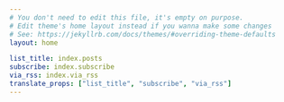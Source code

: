 ```yaml
---
# You don't need to edit this file, it's empty on purpose.
# Edit theme's home layout instead if you wanna make some changes
# See: https://jekyllrb.com/docs/themes/#overriding-theme-defaults
layout: home

list_title: index.posts
subscribe: index.subscribe
via_rss: index.via_rss
translate_props: ["list_title", "subscribe", "via_rss"]
---
```

